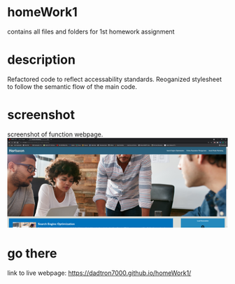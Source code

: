 # homeWork1
contains all files and folders for 1st homework assignment

# description
Refactored code to reflect accessability standards. Reoganized stylesheet to follow the semantic flow of the main code.

# screenshot
screenshot of function webpage.
![screenshot1](\assets\images\horiseon-marketing.png)

# go there
link to live webpage: https://dadtron7000.github.io/homeWork1/